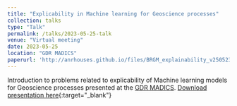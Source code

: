 ```yaml
---
title: "Explicability in Machine learning for Geoscience processes"
collection: talks
type: "Talk"
permalink: /talks/2023-05-25-talk
venue: "Virtual meeting"
date: 2023-05-25
location: "GDR MADICS"
paperurl: 'http://anrhouses.github.io/files/BRGM_explainability_v250523.pdf'
---
```

Introduction to problems related to explicability of Machine learning models for Geoscience processes presented at the [GDR MADICS](https://www.madics.fr/event/symposium-madics-5/).
[Download presentation here](http://anrhouses.github.io/files/explainability_v250523.pdf){:target="_blank"}
